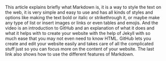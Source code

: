 This article explains briefly what Markdown is, it is a way to style the text on the web, it is very simple and easy to use and has all kinds of styles and options like making the text bold or italic or strikethrough it, or maybe make any type of list or insert images or links or even tables and emojis. And the video is an introduction to GitHub and an explanation of what it does and what it helps with to create your website with the help of Jekyll with so much ease that you may not even need to know HTML. GitHub lets you create and edit your website easily and takes care of all the complicated stuff just so you can focus more on the content of your website. The last link also shows how to use the different features of Markdown.